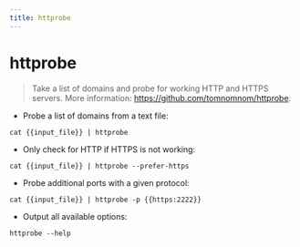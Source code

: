 ```yaml
---
title: httprobe
---
```

# httprobe

> Take a list of domains and probe for working HTTP and HTTPS servers.
> More information: <https://github.com/tomnomnom/httprobe>.

- Probe a list of domains from a text file:

`cat {{input_file}} | httprobe`

- Only check for HTTP if HTTPS is not working:

`cat {{input_file}} | httprobe --prefer-https`

- Probe additional ports with a given protocol:

`cat {{input_file}} | httprobe -p {{https:2222}}`

- Output all available options:

`httprobe --help`
